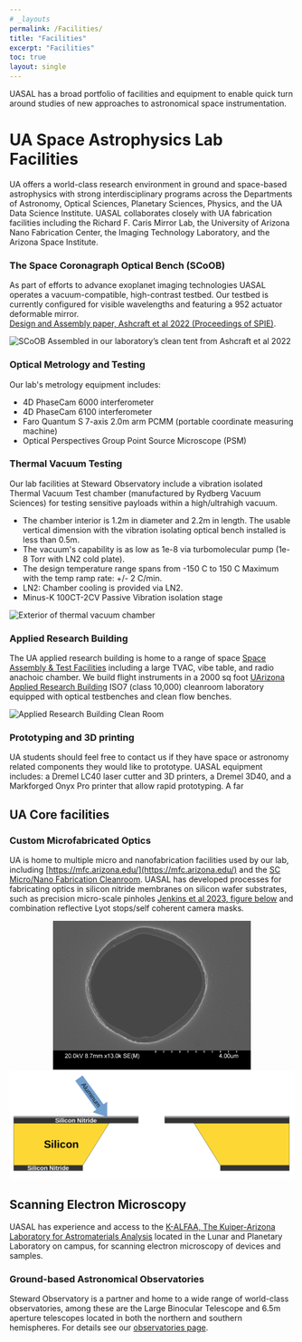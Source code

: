 ```yaml
---
# _layouts
permalink: /Facilities/
title: "Facilities"
excerpt: "Facilities"
toc: true
layout: single
---
```

UASAL has a broad portfolio of facilities and equipment to enable quick turn around studies of new approaches to astronomical space instrumentation. 

# UA Space Astrophysics Lab Facilities

UA offers a world-class research environment in ground and space-based astrophysics with strong interdisciplinary programs across the Departments of Astronomy, Optical Sciences, Planetary Sciences, Physics, and the UA Data Science Institute. 
UASAL collaborates closely with UA fabrication facilities including the Richard F. Caris Mirror Lab, the University of Arizona Nano Fabrication Center, the Imaging Technology Laboratory, and the Arizona Space Institute.  

### The Space Coronagraph Optical Bench (SCoOB)
As part of efforts to advance exoplanet imaging technologies UASAL operates a vacuum-compatible, high-contrast testbed. Our testbed is currently configured for visible wavelengths and featuring a 952 actuator deformable mirror.  
[Design and Assembly paper, Ashcraft et al 2022 (Proceedings of SPIE)](https://arxiv.org/abs/2208.01156). 

![SCoOB Assembled in our laboratory’s clean tent from Ashcraft et al 2022](/assets/testbed_assembled.png)

### Optical Metrology and Testing

Our lab's metrology equipment includes: 
- 4D PhaseCam 6000 interferometer
- 4D PhaseCam 6100 interferometer
- Faro Quantum S 7-axis 2.0m  arm PCMM (portable coordinate measuring machine)
- Optical Perspectives Group Point Source Microscope (PSM)

### Thermal Vacuum Testing
Our lab facilities at Steward Observatory include a vibration isolated Thermal Vacuum Test chamber (manufactured by Rydberg Vacuum Sciences) for testing sensitive payloads within a high/ultrahigh vacuum.

- The chamber interior is 1.2m in diameter and 2.2m in length. The usable vertical dimension with the vibration isolating optical bench installed is less than 0.5m.
- The vacuum's capability is as low as 1e-8 via turbomolecular pump (1e-8 Torr with LN2 cold plate).
- The design temperature range spans from -150 C to 150 C Maximum with the temp ramp rate: +/- 2 C/min. 
- LN2: Chamber cooling is provided via LN2.
- Minus-K 100CT-2CV Passive Vibration isolation stage

![Exterior of thermal vacuum chamber](/assets/IMG_1365.JPG)

### Applied Research Building

The UA applied research building is home to a range of space [Space Assembly & Test Facilities](https://space.arizona.edu/test-systems-services) including a large TVAC, vibe table, and radio anachoic chamber.
We build flight instruments in a 2000 sq foot  [UArizona Applied Research Building](
https://research.arizona.edu/facilities-units/applied-research-building) ISO7 (class 10,000) cleanroom laboratory equipped with optical testbenches and clean flow  benches.

 ![Applied Research Building Clean Room](/assets/ARB_lab20240514_5818.jpeg)
 
### Prototyping and 3D printing

UA students should feel free to contact us if they have space or astronomy related components they would like to prototype. UASAL equipment includes: a Dremel LC40 laser cutter and 3D printers, a Dremel 3D40, and a Markforged Onyx Pro printer that allow rapid prototyping. A far


## UA Core facilities 
### Custom Microfabricated Optics

UA is home to multiple micro and nanofabrication facilities used by our lab, including [https://mfc.arizona.edu/](https://mfc.arizona.edu/) and the [SC Micro/Nano Fabrication Cleanroom](https://wp.optics.arizona.edu/osccleanroom/facilities/). UASAL has developed processes for fabricating optics in silicon nitride membranes on silicon wafer substrates, such as precision micro-scale pinholes [Jenkins et al 2023, figure below](https://arxiv.org/abs/2309.04604) and combination reflective Lyot stops/self coherent camera masks. 

<p align="middle">
  <img src="/assets/P8.png" alt="Scanning Electron Microscope View of Pinhole from Jenkins et al 2023" width="350"/>
  <img src="/assets/diagram.png" alt="Cross-section of Microfabricated Pinhole from Jenkins et al 2023" width="600"/>
</p>

## Scanning Electron Microscopy

UASAL has experience and access to the [K-ALFAA, The Kuiper-Arizona Laboratory for Astromaterials Analysis](https://kalfaa.lpl.arizona.edu/facility/) located in the Lunar and Planetary Laboratory on campus,  for scanning electron microscopy of devices and samples.

### Ground-based Astronomical Observatories

Steward Observatory is a partner and home to a wide range of world-class observatories, among these are the Large Binocular Telescope and 6.5m aperture telescopes located in both the northern and southern hemispheres.  For details see our [observatories page](observatories.md).


